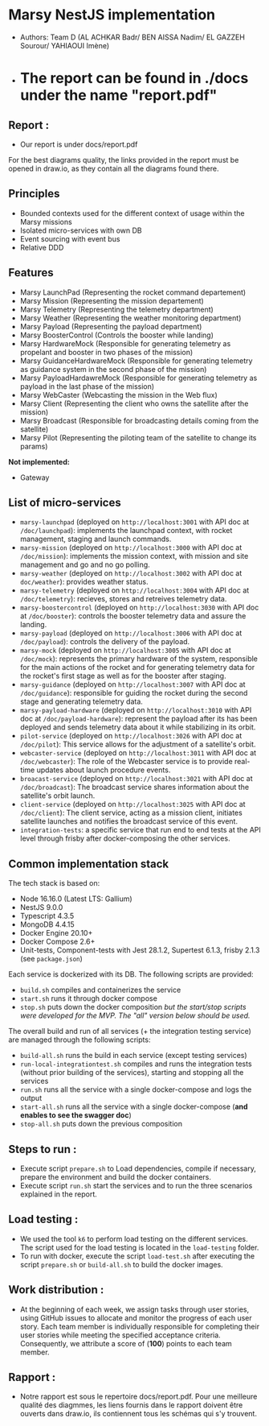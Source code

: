 # Marsy NestJS implementation

- Authors: Team D (AL ACHKAR Badr/ BEN AISSA Nadim/ EL GAZZEH Sourour/ YAHIAOUI Imène)

- # The report can be found in ./docs under the name "report.pdf"

## Report :

- Our report is under docs/report.pdf

For the best diagrams quality, the links provided in the report must be opened in draw.io, as they contain all the diagrams found there.

## Principles

- Bounded contexts used for the different context of usage within the Marsy missions
- Isolated micro-services with own DB
- Event sourcing with event bus
- Relative DDD

## Features

- Marsy LaunchPad (Representing the rocket command departement)
- Marsy Mission (Representing the mission departement)
- Marsy Telemetry (Representing the telemetry department)
- Marsy Weather (Representing the weather monitoring department)
- Marsy Payload (Representing the payload department)
- Marsy BoosterControl (Controls the booster while landing)
- Marsy HardwareMock (Responsible for generating telemetry as propelant and booster in two phases of the mission)
- Marsy GuidanceHardwareMock (Responsible for generating telemetry as guidance system in the second phase of the mission)
- Marsy PayloadHardawreMock (Responsible for generating telemetry as payload in the last phase of the mission)
- Marsy WebCaster (Webcasting the mission in the Web flux)
- Marsy Client (Representing the client who owns the satellite after the mission)
- Marsy Broadcast (Responsible for broadcasting details coming from the satellite)
- Marsy Pilot (Representing the piloting team of the satellite to change its params)

**Not implemented:**

- Gateway

## List of micro-services

- `marsy-launchpad` (deployed on `http://localhost:3001` with API doc at `/doc/launchpad`): implements the launchpad context, with rocket management, staging and launch commands.
- `marsy-mission` (deployed on `http://localhost:3000` with API doc at `/doc/mission`): implements the mission context, with mission and site management and go and no go polling.
- `marsy-weather` (deployed on `http://localhost:3002` with API doc at `doc/weather`): provides weather status.
- `marsy-telemetry` (deployed on `http://localhost:3004` with API doc at `/doc/telemetry`): recieves, stores and retreives telemetry data.
- `marsy-boostercontrol` (deployed on `http://localhost:3030` with API doc at `/doc/booster`): controls the booster telemetry data and assure the landing.
- `marsy-payload` (deployed on `http://localhost:3006` with API doc at `/doc/payload`): controls the delivery of the payload.
- `marsy-mock` (deployed on `http://localhost:3005` with API doc at `/doc/mock`): represents the primary hardware of the system, responsible for the main actions of the rocket and for generating telemetry data for the rocket's first stage as well as for the booster after staging.
- `marsy-guidance` (deployed on `http://localhost:3007` with API doc at `/doc/guidance`): responsible for guiding the rocket during the second stage and generating telemetry data.
- `marsy-payload-hardware` (deployed on `http://localhost:3010` with API doc at `/doc/payload-hardware`): represent the payload after its has been deployed and sends telemetry data about it while stabilizing in its orbit.
- `pilot-service` (deployed on `http://localhost:3026` with API doc at `/doc/pilot`): This service allows for the adjustment of a satellite's orbit.
- `webcaster-service` (deployed on `http://localhost:3011` with API doc at `/doc/webcaster`): The role of the Webcaster service is to provide real-time updates about launch procedure events.
- `broacast-service` (deployed on `http://localhost:3021` with API doc at `/doc/broadcast`): The broadcast service shares information about the satellite's orbit launch.
- `client-service` (deployed on `http://localhost:3025` with API doc at `/doc/client`): The client service, acting as a mission client, initiates satellite launches and notifies the broadcast service of this event.
- `integration-tests`: a specific service that run end to end tests at the API level through frisby after docker-composing the other services.

## Common implementation stack

The tech stack is based on:

- Node 16.16.0 (Latest LTS: Gallium)
- NestJS 9.0.0
- Typescript 4.3.5
- MongoDB 4.4.15
- Docker Engine 20.10+
- Docker Compose 2.6+
- Unit-tests, Component-tests with Jest 28.1.2, Supertest 6.1.3, frisby 2.1.3 (see `package.json`)

Each service is dockerized with its DB. The following scripts are provided:

- `build.sh` compiles and containerizes the service
- `start.sh` runs it through docker compose
- `stop.sh` puts down the docker composition
  _but the start/stop scripts were developed for the MVP. The "all" version below should be used._

The overall build and run of all services (+ the integration testing service) are managed through the following scripts:

- `build-all.sh` runs the build in each service (except testing services)
- `run-local-integrationtest.sh` compiles and runs the integration tests (without prior building of the services), starting and stopping all the services
- `run.sh` runs all the service with a single docker-compose and logs the output
- `start-all.sh` runs all the service with a single docker-compose (**and enables to see the swagger doc**)
- `stop-all.sh` puts down the previous composition

## Steps to run :

- Execute script `prepare.sh` to Load dependencies, compile if necessary, prepare the environment and build the docker containers.
- Execute script `run.sh` start the services and to run the three scenarios explained in the report.


## Load testing :

- We used the tool `k6` to perform load testing on the different services. The script used for the load testing is located in the `load-testing` folder.
- To run with docker, execute the script `load-test.sh` after executing the script `prepare.sh` or `build-all.sh` to build the docker images.

## Work distribution :

- At the beginning of each week, we assign tasks through user stories, using GitHub issues to allocate and monitor the progress of each user story. Each team member is individually responsible for completing their user stories while meeting the specified acceptance criteria. Consequently, we attribute a score of (**100**) points to each team member.

## Rapport :

- Notre rapport est sous le repertoire docs/report.pdf.
  Pour une meilleure qualité des diagmmes, les liens fournis dans le rapport doivent être ouverts dans draw.io, ils contiennent tous les schémas qui s'y trouvent.
